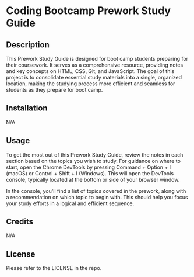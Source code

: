 # Coding Bootcamp Prework Study Guide

## Description

This Prework Study Guide is designed for boot camp students preparing for their coursework. It serves as a comprehensive resource, providing notes and key concepts on HTML, CSS, Git, and JavaScript. The goal of this project is to consolidate essential study materials into a single, organized location, making the studying process more efficient and seamless for students as they prepare for boot camp.


## Installation

N/A


## Usage

To get the most out of this Prework Study Guide, review the notes in each section based on the topics you wish to study. For guidance on where to start, open the Chrome DevTools by pressing Command + Option + I (macOS) or Control + Shift + I (Windows). This will open the DevTools console, typically located at the bottom or side of your browser window.

In the console, you'll find a list of topics covered in the prework, along with a recommendation on which topic to begin with. This should help you focus your study efforts in a logical and efficient sequence.


## Credits

N/A

## License

Please refer to the LICENSE in the repo.